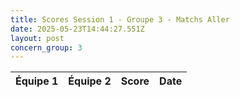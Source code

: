 ```yaml
---
title: Scores Session 1 - Groupe 3 - Matchs Aller
date: 2025-05-23T14:44:27.551Z
layout: post
concern_group: 3
---
```




| Équipe 1 | Équipe 2 | Score | Date |
|----------|----------|-------|------|

